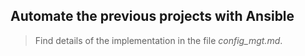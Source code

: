 ## Automate the previous projects with Ansible

> Find details of the implementation in the file *config_mgt.md*.    
   
   
      


